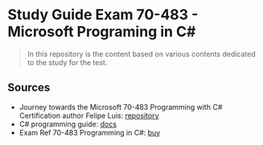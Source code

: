 # Study Guide Exam 70-483 - Microsoft Programing in C#

> In this repository is the content based on various contents dedicated to the study for the test.

**Sources**
-----------
- Journey towards the Microsoft 70-483 Programming with C# Certification author Felipe Luis:
    [repository](https://github.com/luisdeol/microsoft-exam-70-483-programming-with-c-the-journey-towards-the-certification)
- C# programming guide:
    [docs](https://docs.microsoft.com/en-us/dotnet/csharp/programming-guide/)
- Exam Ref 70-483 Programming in C#:
    [buy](https://www.amazon.com.br/Exam-Ref-70-483-Programming-2nd/dp/1509306986/ref=asc_df_1509306986/?tag=googleshopp00-20&linkCode=df0&hvadid=379726160779&hvpos=1o1&hvnetw=g&hvrand=5453690767215827960&hvpone=&hvptwo=&hvqmt=&hvdev=c&hvdvcmdl=&hvlocint=&hvlocphy=1001602&hvtargid=pla-426474777006&psc=1)